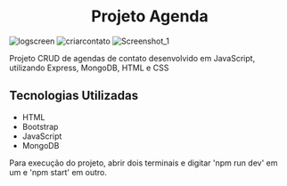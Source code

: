 
<h1 align="center">
    Projeto Agenda
</h1
    
![logscreen](https://user-images.githubusercontent.com/77958712/216746749-b2ad6152-838d-4eb8-9f95-4748674034ad.png)
![criarcontato](https://user-images.githubusercontent.com/77958712/216746771-773f7619-5b7f-48a4-a94a-7a9bc2dffc18.png)
![Screenshot_1](https://user-images.githubusercontent.com/77958712/216746778-c0081e49-f7d1-4d62-8684-6a2bab8735c3.png)

Projeto CRUD de agendas de contato desenvolvido em JavaScript, utilizando Express, MongoDB, HTML e CSS

## Tecnologias Utilizadas

- HTML
- Bootstrap
- JavaScript
- MongoDB

<p> Para execução do projeto, abrir dois terminais e digitar 'npm run dev' em um e 'npm start' em outro.
